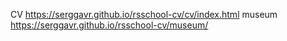 CV https://serggavr.github.io/rsschool-cv/cv/index.html
museum https://serggavr.github.io/rsschool-cv/museum/

